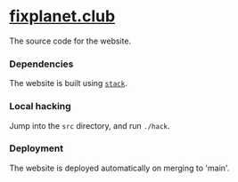 # [fixplanet.club](https://fixplanet.club)

The source code for the website.


### Dependencies

The website is built using [`stack`](https://docs.haskellstack.org/en/stable/README/#how-to-install-stack).


### Local hacking

Jump into the `src` directory, and run `./hack`.


### Deployment

The website is deployed automatically on merging to 'main'.
